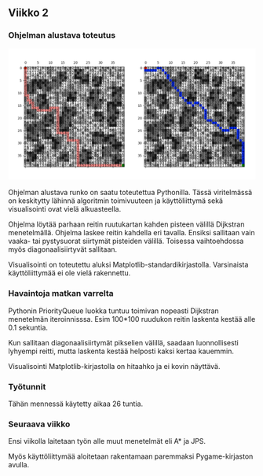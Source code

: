 ## Viikko 2

### Ohjelman alustava toteutus

<img src="/dokumentaatio/png/viikko2.png" width="750">

Ohjelman alustava runko on saatu toteutettua Pythonilla.  Tässä viritelmässä on keskitytty lähinnä algoritmin toimivuuteen ja käyttöliittymä sekä visualisointi ovat vielä alkuasteella.

Ohjelma löytää parhaan reitin ruutukartan kahden pisteen välillä Dijkstran menetelmällä.  Ohjelma laskee reitin kahdella eri tavalla.  Ensiksi sallitaan vain vaaka- tai pystysuorat siirtymät pisteiden välillä.  Toisessa vaihtoehdossa myös diagonaalisiirtyvät sallitaan.

Visualisointi on toteutettu aluksi Matplotlib-standardikirjastolla.  Varsinaista käyttöliittymää ei ole vielä rakennettu.

### Havaintoja matkan varrelta

Pythonin PriorityQueue luokka tuntuu toimivan nopeasti Dijkstran menetelmän iteroinnisssa.  Esim 100*100 ruudukon reitin laskenta kestää alle 0.1 sekuntia.

Kun sallitaan diagonaalisiirtymät pikselien välillä, saadaan luonnollisesti lyhyempi reitti, mutta laskenta kestää helposti kaksi kertaa kauemmin.

Visualisointi Matplotlib-kirjastolla on hitaahko ja ei kovin näyttävä.

### Työtunnit

Tähän mennessä käytetty aikaa 26 tuntia.  

### Seuraava viikko

Ensi viikolla laitetaan työn alle muut menetelmät eli A* ja JPS.

Myös käyttöliittymää aloitetaan rakentamaan paremmaksi Pygame-kirjaston avulla.




